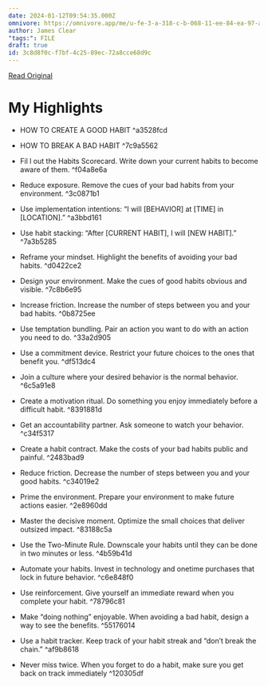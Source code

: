 ```yaml
---
date: 2024-01-12T09:54:35.000Z
omnivore: https://omnivore.app/me/u-fe-3-a-318-c-b-068-11-ee-84-ea-97-a-69-cdc-24-ff-habits-cheat--18cf7fc2e28
author: James Clear
"tags:": FILE
draft: true
id: 3c8d8f0c-f7bf-4c25-89ec-72a8cce68d9c
---
```


[Read Original](https://omnivore.app/attachments/u/fe3a318c-b068-11ee-84ea-97a69cdc24ff/HabitsCheatSheet.pdf)

# My Highlights

- HOW TO CREATE A GOOD HABIT ^a3528fcd

- HOW TO BREAK A BAD HABIT ^7c9a5562

- Fil l out the Habits Scorecard. Write down your current habits to become aware of them. ^f04a8e6a

- Reduce exposure. Remove the cues of your bad 
habits from your environment.  ^3c0871b1

- Use implementation intentions: “I will [BEHAVIOR] at [TIME] in [LOCATION].” ^a3bbd161

- Use habit stacking: “After [CURRENT HABIT], I will 
[NEW HABIT].”
 ^7a3b5285

- Reframe your mindset. Highlight the benefits of
avoiding your bad habits.  ^d0422ce2

- Design your environment. Make the cues of good habits
obvious and visible.  ^7c8b6e95

- Increase friction. Increase the number of steps 
between you and your bad habits.  ^0b8725ee

- Use temptation bundling. Pair an action you want to do 
with an action you need to do.  ^33a2d905

- Use a commitment device. Restrict your future
choices to the ones that benefit you.  ^df513dc4

- Join a culture where your desired behavior is the normal
behavior.  ^6c5a91e8

- Create a motivation ritual. Do something you enjoy
immediately before a difficult habit.  ^8391881d

- Get an accountability partner. Ask someone to
watch your behavior.  ^c34f5317

- Create a habit contract. Make the costs of your bad
habits public and painful.  ^2483bad9

- Reduce friction. Decrease the number of steps between 
you and your good habits.  ^c34019e2

- Prime the environment. Prepare your environment to 
make future actions easier.  ^2e8960dd

- Master the decisive moment. Optimize the small choices
that deliver outsized impact. ^83188c5a

- Use the Two-Minute Rule. Downscale your habits until 
they can be done in two minutes or less.  ^4b59b41d

- Automate your habits. Invest in technology and onetime 
purchases that lock in future behavior.  ^c6e848f0

- Use reinforcement. Give yourself an immediate reward 
when you complete your habit.  ^78796c81

- Make “doing nothing” enjoyable. When avoiding a bad 
habit, design a way to see the benefits.  ^55176014

- Use a habit tracker. Keep track of your habit streak and
“don’t break the chain.” ^af9b8618

- Never miss twice. When you forget to do a habit, make sure 
you get back on track immediately ^120305df


